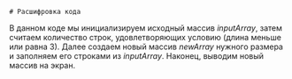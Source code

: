     # Расшифровка кода
 
 В данном коде мы инициализируем исходный массив *inputArray*, затем считаем количество строк, удовлетворяющих условию (длина меньше или равна 3). Далее создаем новый массив *newArray* нужного размера и заполняем его строками из *inputArray*. Наконец, выводим новый массив на экран.